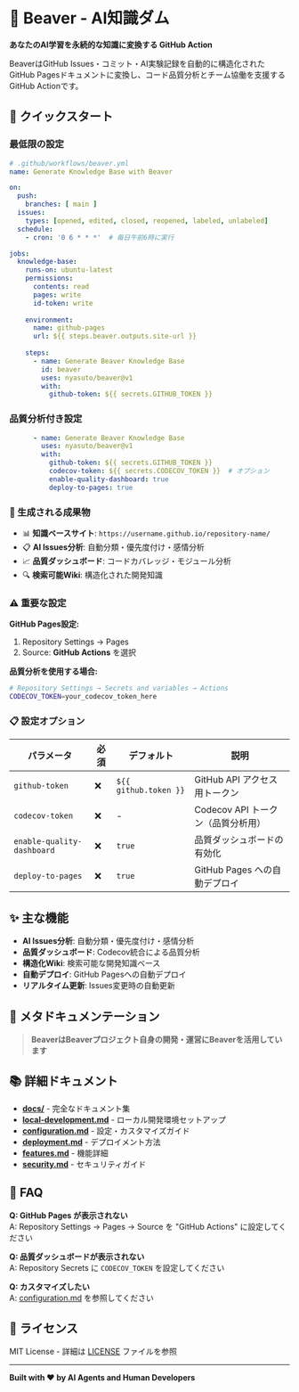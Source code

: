 # 🦫 Beaver - AI知識ダム

**あなたのAI学習を永続的な知識に変換する GitHub Action**

BeaverはGitHub Issues・コミット・AI実験記録を自動的に構造化されたGitHub Pagesドキュメントに変換し、コード品質分析とチーム協働を支援するGitHub Actionです。

## 🚀 クイックスタート

### 最低限の設定

```yaml
# .github/workflows/beaver.yml
name: Generate Knowledge Base with Beaver

on:
  push:
    branches: [ main ]
  issues:
    types: [opened, edited, closed, reopened, labeled, unlabeled]
  schedule:
    - cron: '0 6 * * *'  # 毎日午前6時に実行

jobs:
  knowledge-base:
    runs-on: ubuntu-latest
    permissions:
      contents: read
      pages: write
      id-token: write
    
    environment:
      name: github-pages
      url: ${{ steps.beaver.outputs.site-url }}
    
    steps:
      - name: Generate Beaver Knowledge Base
        id: beaver
        uses: nyasuto/beaver@v1
        with:
          github-token: ${{ secrets.GITHUB_TOKEN }}
```

### 品質分析付き設定

```yaml
      - name: Generate Beaver Knowledge Base
        uses: nyasuto/beaver@v1
        with:
          github-token: ${{ secrets.GITHUB_TOKEN }}
          codecov-token: ${{ secrets.CODECOV_TOKEN }}  # オプション
          enable-quality-dashboard: true
          deploy-to-pages: true
```

### 🎯 生成される成果物

- 📊 **知識ベースサイト**: `https://username.github.io/repository-name/`
- 📋 **AI Issues分析**: 自動分類・優先度付け・感情分析
- 📈 **品質ダッシュボード**: コードカバレッジ・モジュール分析
- 🔍 **検索可能Wiki**: 構造化された開発知識

### ⚠️ 重要な設定

**GitHub Pages設定:**
1. Repository Settings → Pages
2. Source: **GitHub Actions** を選択

**品質分析を使用する場合:**
```bash
# Repository Settings → Secrets and variables → Actions
CODECOV_TOKEN=your_codecov_token_here
```

### 📋 設定オプション

| パラメータ | 必須 | デフォルト | 説明 |
|-----------|------|-----------|------|
| `github-token` | ❌ | `${{ github.token }}` | GitHub API アクセス用トークン |
| `codecov-token` | ❌ | - | Codecov API トークン（品質分析用） |
| `enable-quality-dashboard` | ❌ | `true` | 品質ダッシュボードの有効化 |
| `deploy-to-pages` | ❌ | `true` | GitHub Pages への自動デプロイ |

## ✨ 主な機能

- **AI Issues分析**: 自動分類・優先度付け・感情分析
- **品質ダッシュボード**: Codecov統合による品質分析
- **構造化Wiki**: 検索可能な開発知識ベース
- **自動デプロイ**: GitHub Pagesへの自動デプロイ
- **リアルタイム更新**: Issues変更時の自動更新

## 🤖 メタドキュメンテーション

> **BeaverはBeaverプロジェクト自身の開発・運営にBeaverを活用しています**

## 📚 詳細ドキュメント

- **[docs/](./docs/)** - 完全なドキュメント集
- **[local-development.md](./docs/local-development.md)** - ローカル開発環境セットアップ
- **[configuration.md](./docs/configuration.md)** - 設定・カスタマイズガイド
- **[deployment.md](./docs/deployment.md)** - デプロイメント方法
- **[features.md](./docs/features.md)** - 機能詳細
- **[security.md](./docs/security.md)** - セキュリティガイド

## 💬 FAQ

**Q: GitHub Pages が表示されない**  
A: Repository Settings → Pages → Source を "GitHub Actions" に設定してください

**Q: 品質ダッシュボードが表示されない**  
A: Repository Secrets に `CODECOV_TOKEN` を設定してください

**Q: カスタマイズしたい**  
A: [configuration.md](./docs/configuration.md) を参照してください

## 📄 ライセンス

MIT License - 詳細は [LICENSE](LICENSE) ファイルを参照

---

**Built with ❤️ by AI Agents and Human Developers**